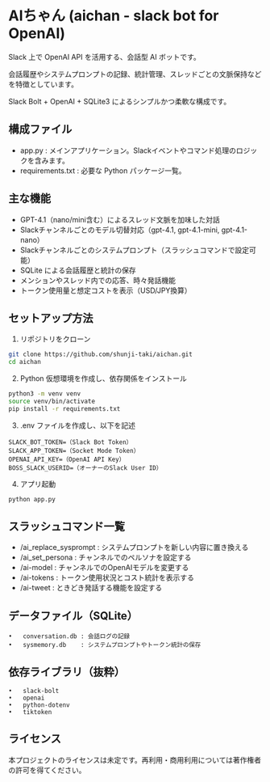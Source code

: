 # AIちゃん (aichan - slack bot for OpenAI)

Slack 上で OpenAI API を活用する、会話型 AI ボットです。

会話履歴やシステムプロンプトの記録、統計管理、スレッドごとの文脈保持などを特徴としています。

Slack Bolt + OpenAI + SQLite3 によるシンプルかつ柔軟な構成です。

## 構成ファイル
- app.py : メインアプリケーション。Slackイベントやコマンド処理のロジックを含みます。
- requirements.txt : 必要な Python パッケージ一覧。

## 主な機能
- GPT-4.1（nano/mini含む）によるスレッド文脈を加味した対話
- Slackチャンネルごとのモデル切替対応（gpt-4.1, gpt-4.1-mini, gpt-4.1-nano）
- Slackチャンネルごとのシステムプロンプト（スラッシュコマンドで設定可能）
- SQLite による会話履歴と統計の保存
- メンションやスレッド内での応答、時々発話機能
- トークン使用量と想定コストを表示（USD/JPY換算）

## セットアップ方法
1.	リポジトリをクローン

```bash
git clone https://github.com/shunji-taki/aichan.git
cd aichan
```

2.	Python 仮想環境を作成し、依存関係をインストール

```bash
python3 -m venv venv
source venv/bin/activate
pip install -r requirements.txt
```

3.	.env ファイルを作成し、以下を記述

```env
SLACK_BOT_TOKEN=（Slack Bot Token）
SLACK_APP_TOKEN=（Socket Mode Token）
OPENAI_API_KEY=（OpenAI API Key）
BOSS_SLACK_USERID=（オーナーのSlack User ID）
```

4.	アプリ起動

```bash
python app.py
```

## スラッシュコマンド一覧
- /ai_replace_sysprompt : システムプロンプトを新しい内容に置き換える
- /ai_set_persona       : チャンネルでのペルソナを設定する
- /ai-model             : チャンネルでのOpenAIモデルを変更する
- /ai-tokens            : トークン使用状況とコスト統計を表示する
- /ai-tweet             : ときどき発話する機能を設定する

## データファイル（SQLite）
	•	conversation.db : 会話ログの記録
	•	sysmemory.db    : システムプロンプトやトークン統計の保存

## 依存ライブラリ（抜粋）
	•	slack-bolt
	•	openai
	•	python-dotenv
	•	tiktoken

## ライセンス

本プロジェクトのライセンスは未定です。再利用・商用利用については著作権者の許可を得てください。
